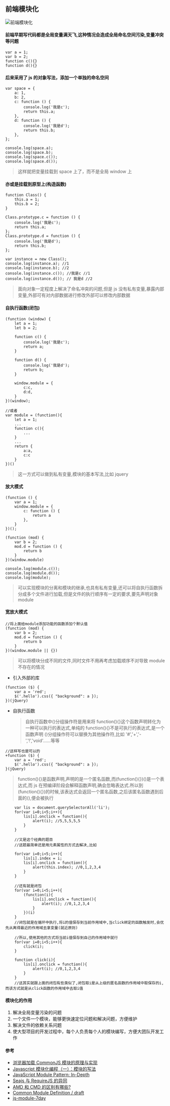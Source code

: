## 前端模块化

![前端模块化](https://github.com/easterCat/js-module/blob/master/1.module/%E5%89%8D%E7%AB%AF%E6%A8%A1%E5%9D%97%E5%8C%96.png?raw=true)

#### 前端早期写代码都是全局变量满天飞,这种情况会造成全局命名空间污染,变量冲突等问题

```
var a = 1;
var b = 2;
function c(){}
function d(){}
```

#### 后来采用了 js 的对象写法，添加一个单独的命名空间

```
var space = {
    a: 1,
    b: 2,
    c: function () {
        console.log('我是c');
        return this.a;
    },
    d: function () {
        console.log('我是d');
        return this.b;
    },
};

console.log(space.a);
console.log(space.b);
console.log(space.c());
console.log(space.d());
```

> 这样就把变量挂载到 space 上了，而不是全局 window 上

#### 亦或是挂载到原型上(构造函数)

```
function Class() {
    this.a = 1;
    this.b = 2;
}

Class.prototype.c = function () {
    console.log('我是c');
    return this.a;
};
Class.prototype.d = function () {
    console.log('我是d');
    return this.b;
};

var instance = new Class();
console.log(instance.a); //1
console.log(instance.b); //2
console.log(instance.c()); //我是c //1
console.log(instance.d()); // 我是d //2
```

> 面向对象一定程度上解决了命名冲突的问题,但是 js 没有私有变量,暴露内部变量,外部可有对内部数据进行修改外部可以修改内部数据

#### 自执行函数(闭包)

```
(function (window) {
    let a = 1;
    let b = 2;

    function c() {
        console.log('我是c');
        return a;
    }

    function d() {
        console.log('我是d');
        return b;
    }

    window.module = {
        c:c,
        d:d,
    }
})(window);

//或者
var module = (function(){
    let a = 1;
    ...
    function c(){
        ...
    }
    ...
    return {
        a:a,
        c:c
    }
})()
```

> 这一方式可以做到私有变量,模块的基本写法,比如 jquery

#### 放大模式

```
(function () {
    var a = 1;
    window.module = {
        c: function () {
            return a
        },
    }
})();

(function (mod) {
    var b = 2;
    mod.d = function () {
        return b
    }
})(window.module)

console.log(module.c());
console.log(module.d());
console.log(module);
```

> 可以实现模块的分离和模块的继承,也具有私有变量,还可以将自执行函数拆分成多个文件进行加载,但是文件的执行顺序有一定的要求,要先声明对象 module

#### 宽放大模式

```
//将上面给module添加功能的函数添加个默认值
(function (mod) {
    var b = 2;
    mod.d = function () {
        return b
    }
})(window.module || {})
```

> 可以将模块分成不同的文件,同时文件不用再考虑加载顺序不对导致 module 不存在的情况

- 引入外部的库

```
(function ($) {
    var a = 'red';
    $('.hello').css({ "background": a });
})(jQuery)
```

- 自执行函数
  > 自执行函数中()分组操作符是用来将 function(){}这个函数声明转化为一种可以执行的表达式,单纯的 function(){}不是可执行的表达式,是一个函数声明
  > ()分组操作符可以替换为其他操作符,比如 '#','+','-','!','void'......等等

```
//这样写也是可以的
+function ($) {
    var a = 'red';
    $('.hello').css({ "background": a });
}(jQuery)
```

> function(){}是函数声明,声明的是一个匿名函数,而(function(){})()是一个表达式,而 js 在预编译阶段会解释函数声明,确会忽略表达式.所以到(function(){})的时候,该表达式会返回一个匿名函数,之后该匿名函数遇到后面的(),便会被执行

```
    var lis = document.querySelectorAll('li');
    for(var i=0;i<5;i++){
        lis[i].onclick = function(){
            alert(i); //5,5,5,5,5
        }
    }

    //又是这个经典的题目
    //这题最简单还是用元素属性的方式去解决,比如

    for(var i=0;i<5;i++){
        lis[i].index = i;
        lis[i].onclick = function(){
            alert(this.index); //0,1,2,3,4
        }
    }

    //还有就是闭包
    for(var i=0;i<5;i++){
        (function(i){
            lis[i].onclick = function(){
                alert(i); //0,1,2,3,4
            }
        })(i)
    }
    //闭包就是在循环中执行,将i的值保存到当前作用域中,当click绑定的函数触发时,会优先从离得最近的作用域去拿变量(就近原则)

    //所以,使用其他的方式将当前i值保存到自己的作用域中就行
    for(var i=0;i<5;i++){
        click(i);
    }

    function click(i){
        lis[i].onclick = function(){
            alert(i); //0,1,2,3,4
        }
    }
    //这其实就跟上面的闭包有些类似了,闭包取i是从上级的匿名函数的作用域中取保存的i,而该方式就是从click函数的作用域中去取i值
```

#### 模块化的作用

1. 解决全局变量污染的问题
2. 一个文件一个模块，能够更快速定位问题和解决问题，方便维护
3. 解决文件的依赖关系问题
4. 使大型项目的开发过程中，每个人负责每个人的模块编写，方便大团队开发工作

#### 参考

- [浏览器加载 CommonJS 模块的原理与实现](http://www.ruanyifeng.com/blog/2015/05/commonjs-in-browser.html)
- [Javascript 模块化编程（一）：模块的写法](http://www.ruanyifeng.com/blog/2012/10/javascript_module.html)
- [JavaScript Module Pattern: In-Depth](http://www.adequatelygood.com/JavaScript-Module-Pattern-In-Depth.html)
- [Seajs 与 RequireJS 的异同](https://github.com/seajs/seajs/issues/277)
- [AMD 和 CMD 的区别有哪些?](https://www.zhihu.com/question/20351507)
- [Common Module Definition / draft](https://github.com/cmdjs/specification/blob/master/draft/module.md)
- [js-module-7day](http://huangxuan.me/js-module-7day)

